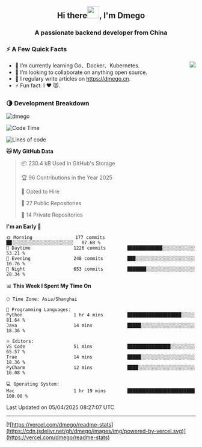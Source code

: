 <h2 align="center">Hi there<img src="https://cdn.jsdelivr.net/gh/dmego/images/img/Hi.gif" height="32" />, I'm Dmego </h2>
<h3 align="center">A passionate backend developer from China</h3>

### ⚡️ A Few Quick Facts

<img align="right" src="https://readme-stats-dmego.vercel.app/api?username=dmego&show_icons=true&icon_color=1573B3&hide_title=true&text_color=718096&bg_color=00000000&hide_border=true"/>

<ul>
    <li> 🌱 I’m currently learning Go、Docker、Kubernetes.</li>
    <li> 👯 I’m looking to collaborate on anything open source.</li>
    <li> 📝 I regulary write articles on <a href="https://dmego.cn">https://dmego.cn</a>.</li>
    <li> ⚡ Fun fact: I ❤️ 😻.</li>
</ul>

### 🌗 Development Breakdown

<img src="https://komarev.com/ghpvc/?username=dmego" alt="dmego" />

<!--START_SECTION:waka-->
![Code Time](http://img.shields.io/badge/Code%20Time-3%2C220%20hrs%2056%20mins-blue)

![Lines of code](https://img.shields.io/badge/From%20Hello%20World%20I%27ve%20Written-678.6%20thousand%20lines%20of%20code-blue)

**🐱 My GitHub Data** 

> 📦 230.4 kB Used in GitHub's Storage 
 > 
> 🏆 96 Contributions in the Year 2025
 > 
> 💼 Opted to Hire
 > 
> 📜 27 Public Repositories 
 > 
> 🔑 14 Private Repositories 
 > 
**I'm an Early 🐤** 

```text
🌞 Morning                177 commits         ██░░░░░░░░░░░░░░░░░░░░░░░   07.68 % 
🌆 Daytime                1226 commits        █████████████░░░░░░░░░░░░   53.21 % 
🌃 Evening                248 commits         ███░░░░░░░░░░░░░░░░░░░░░░   10.76 % 
🌙 Night                  653 commits         ███████░░░░░░░░░░░░░░░░░░   28.34 % 
```


📊 **This Week I Spent My Time On** 

```text
🕑︎ Time Zone: Asia/Shanghai

💬 Programming Languages: 
Python                   1 hr 4 mins         ████████████████████░░░░░   81.64 % 
Java                     14 mins             █████░░░░░░░░░░░░░░░░░░░░   18.36 % 

🔥 Editors: 
VS Code                  51 mins             ████████████████░░░░░░░░░   65.57 % 
Trae                     14 mins             █████░░░░░░░░░░░░░░░░░░░░   18.36 % 
PyCharm                  12 mins             ████░░░░░░░░░░░░░░░░░░░░░   16.08 % 

💻 Operating System: 
Mac                      1 hr 19 mins        █████████████████████████   100.00 % 
```


 Last Updated on 05/04/2025 08:27:07 UTC
<!--END_SECTION:waka-->

---

[![https://vercel.com/dmego/readme-stats](https://cdn.jsdelivr.net/gh/dmego/images/img/powered-by-vercel.svg)](https://vercel.com/dmego/readme-stats)

